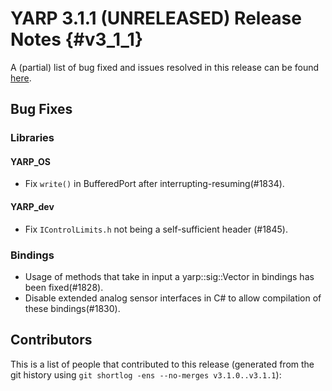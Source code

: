 YARP 3.1.1 (UNRELEASED) Release Notes                                 {#v3_1_1}
=====================================


A (partial) list of bug fixed and issues resolved in this release can be found
[here](https://github.com/robotology/yarp/issues?q=label%3A%22Fixed+in%3A+YARP+v3.1.1%22).

Bug Fixes
---------

### Libraries

#### YARP_OS

* Fix `write()` in BufferedPort after interrupting-resuming(#1834).

#### YARP_dev

* Fix `IControlLimits.h` not being a self-sufficient header (#1845).

### Bindings

* Usage of methods that take in input a yarp::sig::Vector in bindings has been
  fixed(#1828).
* Disable extended analog sensor interfaces in C# to allow compilation of these
  bindings(#1830).


Contributors
------------

This is a list of people that contributed to this release (generated from the
git history using `git shortlog -ens --no-merges v3.1.0..v3.1.1`):

```
```
